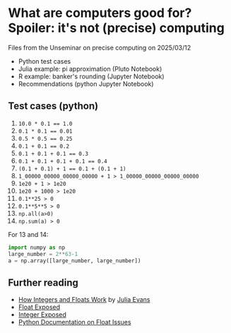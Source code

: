 # What are computers good for? Spoiler: it's not (precise) computing

Files from the Unseminar on precise computing on 2025/03/12
- Python test cases
- Julia example: pi approximation (Pluto Notebook)
- R example: banker's rounding (Jupyter Notebook)
- Recommendations (python Jupyter Notebook)

## Test cases (python)

1. `10.0 * 0.1 == 1.0`
2. `0.1 * 0.1 == 0.01`
3. `0.5 * 0.5 == 0.25`
4. `0.1 + 0.1 == 0.2`
5. `0.1 + 0.1 + 0.1 == 0.3`
6. `0.1 + 0.1 + 0.1 + 0.1 == 0.4`
7. `(0.1 + 0.1) + 1 == 0.1 + (0.1 + 1)`
8. `1_00000_00000_00000_00000 + 1 > 1_00000_00000_00000_00000`
9. `1e20 + 1 > 1e20`
10. `1e20 + 1000 > 1e20`
11. `0.1**25 > 0`
12. `0.1**5**5 > 0`
13. `np.all(a>0)`
14. `np.sum(a) > 0`

For 13 and 14:
```python
import numpy as np
large_number = 2**63-1
a = np.array([large_number, large_number])
```

## Further reading
- [How Integers and Floats Work](https://wizardzines.com/zines/integers-floats/) by [Julia Evans](https://jvns.ca/)
- [Float Exposed](https://float.exposed/)
- [Integer Exposed](https://integer.exposed/)
- [Python Documentation on Float Issues](https://docs.python.org/3/tutorial/floatingpoint.html)
